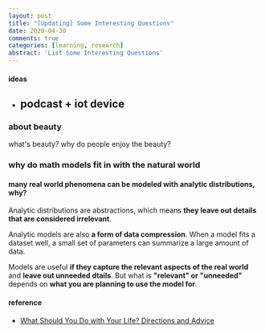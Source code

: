 ```yaml
---
layout: post
title: "[Updating] Some Interesting Questions"
date: 2020-04-30
comments: true
categories: [learning, research]
abstract: 'List Some Interesting Questions'
--- 
```


#### ideas 
 * podcast + iot device  
   - 


### about beauty  
what's beauty?  why do people enjoy the beauty?  

### why do math models fit in with the natural world  
#### many real world phenomena can be modeled with analytic distributions, why?  

Analytic distributions are abstractions, which means **they leave out details that are considered irrelevant**.  

Analytic models are also **a form of data compression**. When a model fits a dataset well, a small set of parameters can summarize a large amount of data.   

Models are useful **if they capture the relevant aspects of the real world** and **leave out unneeded dtails**. But what is **"relevant" or "unneeded"** depends on **what you are planning to use the model for**. 



#### reference 
* [What Should You Do with Your Life? Directions and Advice](https://guzey.com/personal/what-should-you-do-with-your-life/)